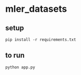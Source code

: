 # mler_datasets



## setup 
```
pip install -r requirements.txt

```

## to run

```
python app.py

```
